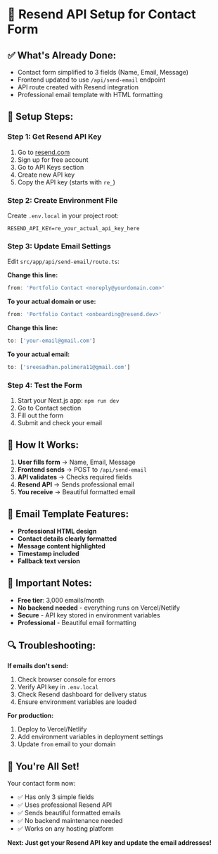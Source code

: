 # 🚀 Resend API Setup for Contact Form

## ✅ **What's Already Done:**
- Contact form simplified to 3 fields (Name, Email, Message)
- Frontend updated to use `/api/send-email` endpoint
- API route created with Resend integration
- Professional email template with HTML formatting

## 🔧 **Setup Steps:**

### **Step 1: Get Resend API Key**
1. Go to [resend.com](https://resend.com)
2. Sign up for free account
3. Go to API Keys section
4. Create new API key
5. Copy the API key (starts with `re_`)

### **Step 2: Create Environment File**
Create `.env.local` in your project root:
```env
RESEND_API_KEY=re_your_actual_api_key_here
```

### **Step 3: Update Email Settings**
Edit `src/app/api/send-email/route.ts`:

**Change this line:**
```typescript
from: 'Portfolio Contact <noreply@yourdomain.com>'
```
**To your actual domain or use:**
```typescript
from: 'Portfolio Contact <onboarding@resend.dev>'
```

**Change this line:**
```typescript
to: ['your-email@gmail.com']
```
**To your actual email:**
```typescript
to: ['sreesadhan.polimera11@gmail.com']
```

### **Step 4: Test the Form**
1. Start your Next.js app: `npm run dev`
2. Go to Contact section
3. Fill out the form
4. Submit and check your email

## 🎯 **How It Works:**

1. **User fills form** → Name, Email, Message
2. **Frontend sends** → POST to `/api/send-email`
3. **API validates** → Checks required fields
4. **Resend API** → Sends professional email
5. **You receive** → Beautiful formatted email

## 📧 **Email Template Features:**

- **Professional HTML design**
- **Contact details clearly formatted**
- **Message content highlighted**
- **Timestamp included**
- **Fallback text version**

## 🚨 **Important Notes:**

- **Free tier**: 3,000 emails/month
- **No backend needed** - everything runs on Vercel/Netlify
- **Secure** - API key stored in environment variables
- **Professional** - Beautiful email formatting

## 🔍 **Troubleshooting:**

**If emails don't send:**
1. Check browser console for errors
2. Verify API key in `.env.local`
3. Check Resend dashboard for delivery status
4. Ensure environment variables are loaded

**For production:**
1. Deploy to Vercel/Netlify
2. Add environment variables in deployment settings
3. Update `from` email to your domain

## 🎉 **You're All Set!**

Your contact form now:
- ✅ Has only 3 simple fields
- ✅ Uses professional Resend API
- ✅ Sends beautiful formatted emails
- ✅ No backend maintenance needed
- ✅ Works on any hosting platform

**Next: Just get your Resend API key and update the email addresses!**
